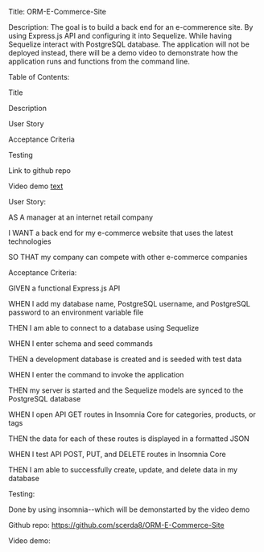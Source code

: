 Title: ORM-E-Commerce-Site


Description: The goal is to build a back end for an e-commerence site. By using Express.js API and configuring it into Sequelize. While having Sequelize interact with PostgreSQL database. The application will not be deployed instead, there will be a demo video to demonstrate how the application runs and functions from the command line. 


Table of Contents:

Title

Description

User Story

Acceptance Criteria

Testing
 
Link to github repo

Video demo
[text](../../Downloads/E-commerce.webm)








User Story:


AS A manager at an internet retail company

I WANT a back end for my e-commerce website that uses the latest technologies

SO THAT my company can compete with other e-commerce companies


Acceptance Criteria:

GIVEN a functional Express.js API

WHEN I add my database name, PostgreSQL username, and PostgreSQL password to an environment variable file

THEN I am able to connect to a database using Sequelize

WHEN I enter schema and seed commands

THEN a development database is created and is seeded with test data

WHEN I enter the command to invoke the application

THEN my server is started and the Sequelize models are synced to the PostgreSQL database

WHEN I open API GET routes in Insomnia Core for categories, products, or tags

THEN the data for each of these routes is displayed in a formatted JSON

WHEN I test API POST, PUT, and DELETE routes in Insomnia Core

THEN I am able to successfully create, update, and delete data in my database



Testing:

Done by using insomnia--which will be demonstarted by the video demo 


 Github repo: 
https://github.com/scerda8/ORM-E-Commerce-Site


Video demo:








